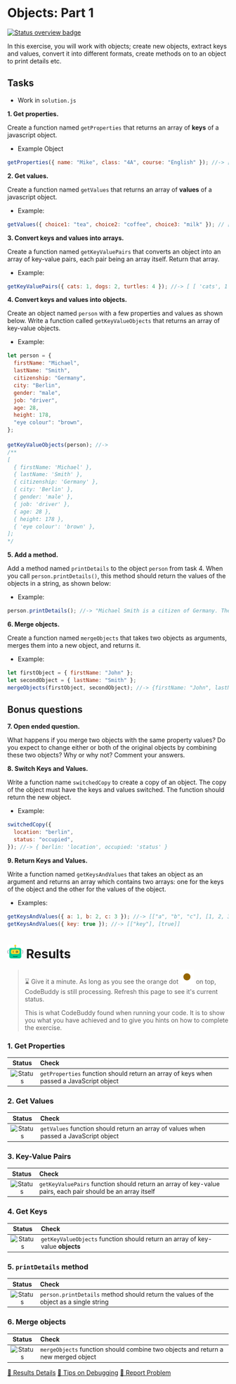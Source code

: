 # Objects: Part 1

[![Status overview badge](../../blob/badges/.github/badges/main/badge.svg)](#-results)

In this exercise, you will work with objects; create new objects, extract keys and values, convert it into different formats, create methods on to an object to print details etc.

## Tasks

- Work in `solution.js`

**1. Get properties.**

Create a function named `getProperties` that returns an array of **keys** of a javascript object.

- Example Object

```javascript
getProperties({ name: "Mike", class: "4A", course: "English" }); //-> [ 'name', 'class', 'course' ]
```

**2. Get values.**

Create a function named `getValues` that returns an array of **values** of a javascript object.

- Example:

```javascript
getValues({ choice1: "tea", choice2: "coffee", choice3: "milk" }); // [ 'tea', 'coffee', 'milk' ]
```

**3. Convert keys and values into arrays.**

Create a function named `getKeyValuePairs` that converts an object into an array of key-value pairs, each pair being an array itself. Return that array.

- Example:

```javascript
getKeyValuePairs({ cats: 1, dogs: 2, turtles: 4 }); //-> [ [ 'cats', 1 ], [ 'dogs', 2 ], [ 'turtles', 4 ] ]
```

**4. Convert keys and values into objects.**

Create an object named `person` with a few properties and values as shown below. Write a function called `getKeyValueObjects` that returns an array of key-value objects.

- Example:

```javascript
let person = {
  firstName: "Michael",
  lastName: "Smith",
  citizenship: "Germany",
  city: "Berlin",
  gender: "male",
  job: "driver",
  age: 28,
  height: 178,
  "eye colour": "brown",
};

getKeyValueObjects(person); //->
/**
[
  { firstName: 'Michael' },
  { lastName: 'Smith' },
  { citizenship: 'Germany' },
  { city: 'Berlin' },
  { gender: 'male' },
  { job: 'driver' },
  { age: 28 },
  { height: 178 },
  { 'eye colour': 'brown' },
];
*/
```

**5. Add a method.**

Add a method named `printDetails` to the object `person` from task 4. When you call `person.printDetails()`, this method should return the values of the objects in a string, as shown below:

- Example:

```javascript
person.printDetails(); //-> "Michael Smith is a citizen of Germany. They are male, 178cm tall and have brown eyes."
```

**6. Merge objects.**

Create a function named `mergeObjects` that takes two objects as arguments, merges them into a new object, and returns it.

- Example:

```javascript
let firstObject = { firstName: "John" };
let secondObject = { lastName: "Smith" };
mergeObjects(firstObject, secondObject); //-> {firstName: "John", lastName: "Smith"}
```

## Bonus questions

**7. Open ended question.**

What happens if you merge two objects with the same property values? Do you expect to change either or both of the original objects by combining these two objects? Why or why not? Comment your answers.

**8. Switch Keys and Values.**

Write a function name `switchedCopy` to create a copy of an object. The copy of the object must have the keys and values switched. The function should return the new object.

- Example:

```javascript
switchedCopy({
  location: "berlin",
  status: "occupied",
}); //-> { berlin: 'location', occupied: 'status' }
```

**9. Return Keys and Values.**

Write a function named `getKeysAndValues` that takes an object as an argument and returns an array which contains two arrays: one for the keys of the object and the other for the values of the object.

- Examples:

```javascript
getKeysAndValues({ a: 1, b: 2, c: 3 }); //-> [["a", "b", "c"], [1, 2, 3]]
getKeysAndValues({ key: true }); //-> [["key"], [true]]
```

[//]: # "autograding info start"

# <img src="https://github.com/DCI-EdTech/autograding-setup/raw/main/assets/bot-large.svg" alt="" data-canonical-src="https://github.com/DCI-EdTech/autograding-setup/raw/main/assets/bot-large.svg" height="31" /> Results

> ⌛ Give it a minute. As long as you see the orange dot ![processing](https://raw.githubusercontent.com/DCI-EdTech/autograding-setup/main/assets/processing.svg) on top, CodeBuddy is still processing. Refresh this page to see it's current status.
>
> This is what CodeBuddy found when running your code. It is to show you what you have achieved and to give you hints on how to complete the exercise.

### 1. Get Properties

|                            Status                            | Check                                                                                   |
| :----------------------------------------------------------: | :-------------------------------------------------------------------------------------- |
| ![Status](../../blob/badges/.github/badges/main/status0.svg) | `getProperties` function should return an array of keys when passed a JavaScript object |

### 2. Get Values

|                            Status                            | Check                                                                                 |
| :----------------------------------------------------------: | :------------------------------------------------------------------------------------ |
| ![Status](../../blob/badges/.github/badges/main/status1.svg) | `getValues` function should return an array of values when passed a JavaScript object |

### 3. Key-Value Pairs

|                            Status                            | Check                                                                                                      |
| :----------------------------------------------------------: | :--------------------------------------------------------------------------------------------------------- |
| ![Status](../../blob/badges/.github/badges/main/status2.svg) | `getKeyValuePairs` function should return an array of key-value pairs, each pair should be an array itself |

### 4. Get Keys

|                            Status                            | Check                                                                         |
| :----------------------------------------------------------: | :---------------------------------------------------------------------------- |
| ![Status](../../blob/badges/.github/badges/main/status3.svg) | `getKeyValueObjects` function should return an array of key-value **objects** |

### 5. `printDetails` method

|                            Status                            | Check                                                                                  |
| :----------------------------------------------------------: | :------------------------------------------------------------------------------------- |
| ![Status](../../blob/badges/.github/badges/main/status4.svg) | `person.printDetails` method should return the values of the object as a single string |

### 6. Merge objects

|                            Status                            | Check                                                                             |
| :----------------------------------------------------------: | :-------------------------------------------------------------------------------- |
| ![Status](../../blob/badges/.github/badges/main/status5.svg) | `mergeObjects` function should combine two objects and return a new merged object |

[🔬 Results Details](../../actions)
[🐞 Tips on Debugging](https://github.com/DCI-EdTech/autograding-setup/wiki/How-to-work-with-CodeBuddy)
[📢 Report Problem](https://docs.google.com/forms/d/e/1FAIpQLSfS8wPh6bCMTLF2wmjiE5_UhPiOEnubEwwPLN_M8zTCjx5qbg/viewform?usp=pp_url&entry.652569746=PB-objects-pt1)

[//]: # "autograding info end"
